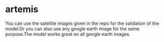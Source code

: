 # artemis

You can use the satellite images given in the repo for the validation of the model.Or you can also use any google earth image for the same purpose.The model works great on all google earth images.
